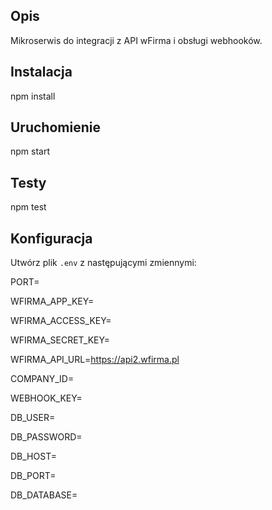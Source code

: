 ## Opis

Mikroserwis do integracji z API wFirma i obsługi webhooków.

## Instalacja

npm install

## Uruchomienie

npm start

## Testy

npm test


## Konfiguracja

Utwórz plik `.env` z następującymi zmiennymi:

PORT= 

WFIRMA_APP_KEY=

WFIRMA_ACCESS_KEY=

WFIRMA_SECRET_KEY=

WFIRMA_API_URL=https://api2.wfirma.pl

COMPANY_ID=

WEBHOOK_KEY=

DB_USER=

DB_PASSWORD=

DB_HOST=

DB_PORT=

DB_DATABASE=
